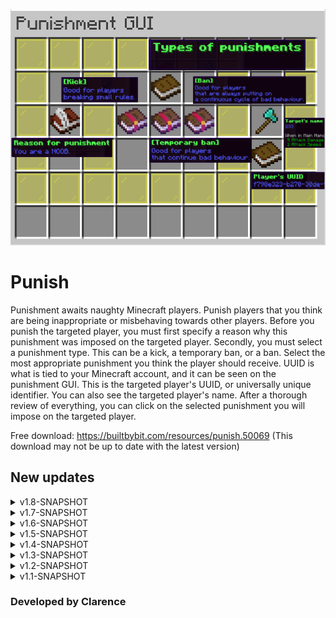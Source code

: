 ![](https://raw.githubusercontent.com/PositionV2024/Punish/main/Screenshots/Main%20screenshot.png "Plugin picture")

 # Punish
Punishment awaits naughty Minecraft players. Punish players that you think are being inappropriate or misbehaving towards other players. Before you punish the targeted player, you must first specify a reason why this punishment was imposed on the targeted player. Secondly, you must select a punishment type. This can be a kick, a temporary ban, or a ban. Select the most appropriate punishment you think the player should receive. UUID is what is tied to your Minecraft account, and it can be seen on the punishment GUI. This is the targeted player's UUID, or universally unique identifier. You can also see the targeted player's name. After a thorough review of everything, you can click on the selected punishment you will impose on the targeted player.

Free download: https://builtbybit.com/resources/punish.50069 (This download may not be up to date with the latest version)



## New updates
<details>
    <summary>v1.8-SNAPSHOT</summary>
    https://www.youtube.com/watch?v=FOI09pppTek&t=2s
    </details>
<details>
    <summary>v1.7-SNAPSHOT</summary>
    In this update, there is no need to lookup the player's UUID because you can lookup the player's name. If the player can't be found, there won't be any punishment records for them. There is a messages.yml file. If you want to change certain messages, now you can.
    </details>
<details>
    <summary>v1.6-SNAPSHOT</summary>
    In this update, I have removed the config.yml and added a new punishment.yml file to log punished player's related data. I've also implemented a nice UI screen to the lookup <UUID> feature.
    </details>
<details>
    <summary>v1.5-SNAPSHOT</summary>
    In this update, I have made a way to lookup punished players UUID that is in the configuration file. I have also change the auto-tab-completion. There is also new commands /punish version and /punish lookup <UUID>
    </details>
<details>
    <summary>v1.4-SNAPSHOT</summary>
    In this update, I have integated a system where it will ask you to download the latest version of the plugin if you are on an older version. There is also some changes in the information structure in the configuration file. More suggested reason on why a player might get punish.
</details>
<details>
    <summary>v1.3-SNAPSHOT</summary>
    In this update, I have enhanced the information that is stored to the configuration file. Players that were punished once or multiple times, will be shown to the configuration file. It will not delete the data that was stored in the configuration file even after the punished player is back on the server.
    https://youtu.be/RU1uzAHubz4
</details>
<details> 
    <summary>v1.2-SNAPSHOT</summary>
    In this update, I have adjusted the size of the punishment GUI. I have also create a configuration file to store in banned player's UUID. The configuration file will not allow copies of banned player's UUID
    https://www.youtube.com/watch?v=gRA8qIQiba8
</details>
<details>
    <summary>v1.1-SNAPSHOT</summary>
    In this update, I have added a tab completion to suggest to you some of the common reasons why a player might get punished for.
    https://youtu.be/N6Qjf84nf14
</details>

### Developed by Clarence
